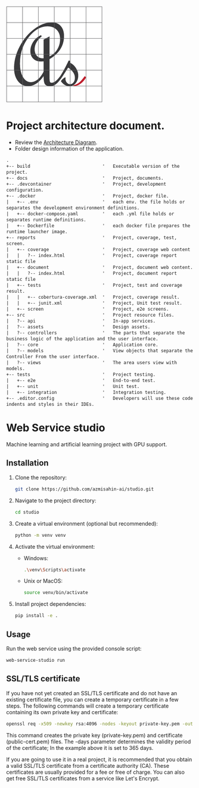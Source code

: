 # ![Logo](media/favicon.png)

# Project architecture document.

- Review the [Architecture Diagram](architecture/README.md).
- Folder design information of the application.

```
.
+-- build                           '	Executable version of the project.
+-- docs						    '	Project, documents.
+-- .devcontainer                   '	Project, development configuration.
+-- .docker                         '	Project, docker file.
|   +-- .env                        '	each env. the file holds or separates the development environment definitions.
|   +-- docker-compose.yaml         '	each .yml file holds or separates runtime definitions.
|   +-- Dockerfile                  '	each docker file prepares the runtime launcher image.
+-- reports                         '	Project, coverage, test, screen.
|   +-- coverage                    '	Project, coverage web content
|   |   ?-- index.html              '	Project, coverage report static file
|   +-- document                    '	Project, document web content.
|   |   ?-- index.html              '	Project, document report static file
|   +-- tests                       '	Project, test and coverage result.
|   |   +-- cobertura-coverage.xml  '	Project, coverage result.
|   |   +-- junit.xml               '	Project, Unit test result.
|   +-- screen                      '	Project, e2e screens.
+-- src							    '	Project resource files.
|   ?-- api					        '	In-app services.
|   ?-- assets			            '	Design assets.
|   ?-- controllers	                '	The parts that separate the business logic of the application and the user interface.
|   ?-- core					    '	Application core.
|   ?-- models					    '	View objects that separate the Controller From the user interface.
|   ?-- views					    '	The area users view with models.
+-- tests                           '	Project testing.
|   +-- e2e						    '	End-to-end test.
|   +-- unit					    '	Unit test.
|   +-- integration                 '	Integration testing.
+-- .editor.config                  '	Developers will use these code indents and styles in their IDEs.

```

# Web Service studio

Machine learning and artificial learning project with GPU support.

## Installation

1. Clone the repository:

   ```bash
   git clone https://github.com/azmisahin-ai/studio.git
   ```

2. Navigate to the project directory:

   ```bash
   cd studio
   ```

3. Create a virtual environment (optional but recommended):

   ```bash
   python -m venv venv
   ```

4. Activate the virtual environment:

   - Windows:

     ```bash
     .\venv\Scripts\activate
     ```

   - Unix or MacOS:

     ```bash
     source venv/bin/activate
     ```

5. Install project dependencies:

   ```bash
   pip install -e .
   ```

## Usage

Run the web service using the provided console script:

```bash
web-service-studio run
```

## SSL/TLS certificate
If you have not yet created an SSL/TLS certificate and do not have an existing certificate file, you can create a temporary certificate in a few steps. The following commands will create a temporary certificate containing its own private key and certificate:

```bash
openssl req -x509 -newkey rsa:4096 -nodes -keyout private-key.pem -out public-cert.pem -days 365
```
This command creates the private key (private-key.pem) and certificate (public-cert.pem) files. The -days parameter determines the validity period of the certificate; In the example above it is set to 365 days.

If you are going to use it in a real project, it is recommended that you obtain a valid SSL/TLS certificate from a certificate authority (CA). These certificates are usually provided for a fee or free of charge. You can also get free SSL/TLS certificates from a service like Let's Encrypt.
